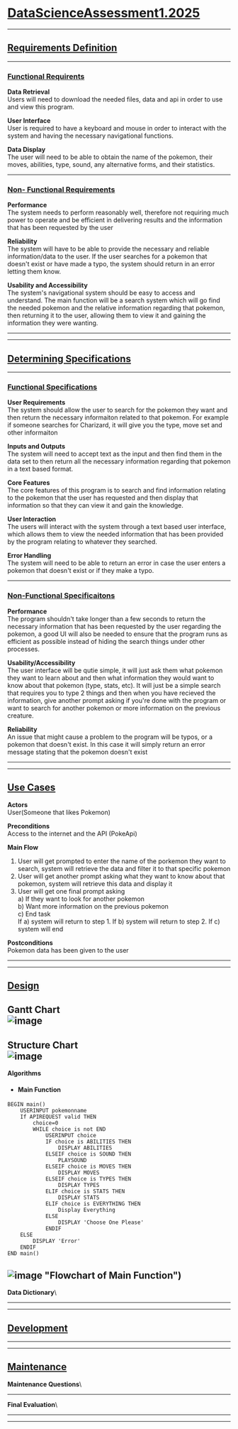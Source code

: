# <ins> **DataScienceAssessment1.2025**<ins>
---
## <ins> **Requirements Definition** <ins>
---
### <ins> **Functional Requirents** <ins>
**Data Retrieval**\
Users will need to download the needed files, data and api in order to use and view this program. 

**User Interface**\
User is required to have a keyboard and mouse in order to interact with the system and having the necessary navigational functions.

**Data Display**\
The user will need to be able to obtain the name of the pokemon, their moves, abilities, type, sound, any alternative forms, and their statistics. 

---
### <ins>**Non- Functional Requirements**<ins>
**Performance**\
The system needs to perform reasonably well, therefore not requiring much power to operate and be efficient in delivering results and the information that has been requested by the user

**Reliability**\
The system will have to be able to provide the necessary and reliable information/data to the user. If the user searches for a pokemon that doesn't exist or have made a typo, the system should return in an error letting them know.

**Usability and Accessibility**\
The system's navigational system should be easy to access and understand. The main function will be a search system which will go find the needed pokemon and the relative information regarding that pokemon, then returning it to the user, allowing them to view it and gaining the information they were wanting.

---
---
## <ins> **Determining Specifications** <ins>
---
### <ins> **Functional Specifications** <ins>
**User Requirements**\
The system should allow the user to search for the pokemon they want and then return the necessary informaiton related to that pokemon. For example if someone searches for Charizard, it will give you the type, move set and other informaiton

**Inputs and Outputs**\
The system will need to accept text as the input and then find them in the data set to then return all the necessary information regarding that pokemon in a text based format.

**Core Features**\
The core features of this program is to search and find information relating to the pokemon that the user has requested and then display that information so that they can view it and gain the knowledge.

**User Interaction**\
The users will interact with the system through a text based user interface, which allows them to view the needed information that has been provided by the program relating to whatever they searched.

**Error Handling**\
The system will need to be able to return an error in case the user enters a pokemon that doesn't exist or if they make a typo. 

---
### <ins> **Non-Functional Specificaitons** <ins>
**Performance**\
The program shouldn't take longer than a few seconds to return the necessary information that has been requested by the user regarding the pokemon, a good UI will also be needed to ensure that the program runs as efficient as possible instead of hiding the search things under other processes.

**Usability/Accessibility**\
The user interface will be qutie simple, it will just ask them what pokemon they want to learn about and then what information they would want to know about that pokemon (type, stats, etc). It will just be a simple search that requires you to type 2 things and then when you have recieved the information, give another prompt asking if you're done with the program or want to search for another pokemon or more information on the previous creature.

**Reliability**\
An issue that might cause a problem to the program will be typos, or a pokemon that doesn't exist. In this case it will simply return an error message stating that the pokemon doesn't exist

---
---
## <ins> **Use Cases** <ins>
**Actors**\
User(Someone that likes Pokemon)

**Preconditions**\
Access to the internet and the API (PokeApi)

**Main Flow**
1. User will get prompted to enter the name of the porkemon they want to search, system will retrieve the data and filter it to that specific pokemon
2. User will get another prompt asking what they want to know about that pokemon, system will retrieve this data and display it
3. User will get one final prompt asking \
a) If they want to look for another pokemon\
b) Want more information on the previous pokemon\
c) End task\
If a) system will return to step 1. If b) system will return to step 2. If c) system will end

**Postconditions**\
Pokemon data has been given to the user

---
---
## <ins> **Design**
**Gantt Chart**\
![image](images/Ganttchart.png "Gantt Chart")
---
**Structure Chart**\
![image](images/Untitled-2025-02-25-1459.png "Structure Chart")
---
**Algorithms**
- #### **Main Function**
```
BEGIN main()
    USERINPUT pokemonname
    If APIREQUEST valid THEN 
        choice=0
        WHILE choice is not END
            USERINPUT choice
            IF choice is ABILITIES THEN
                DISPLAY ABILITIES
            ELSEIF choice is SOUND THEN
                PLAYSOUND
            ELSEIF choice is MOVES THEN
                DISPLAY MOVES
            ELSEIF choice is TYPES THEN
                DISPLAY TYPES
            ELIF choice is STATS THEN
                DISPLAY STATS
            ELIF choice is EVERYTHING THEN
                Display Everything
            ELSE
                DISPLAY 'Choose One Please'
            ENDIF
    ELSE 
        DISPLAY 'Error'
    ENDIF
END main()    
```
![image](images/Flowchart%20(1).png) "Flowchart of Main Function")
---
**Data Dictionary**\

---
---
## <ins> **Development** <ins>

---
---
## <ins> **Maintenance** <ins>
**Maintenance Questions**\

---
**Final Evaluation**\

---
---